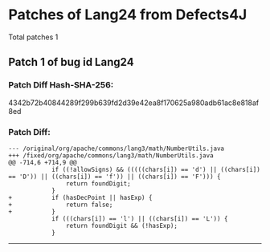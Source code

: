 
# Patches of Lang24 from Defects4J 
Total patches 1
## Patch 1 of bug id Lang24
### Patch Diff Hash-SHA-256:

4342b72b40844289f299b639fd2d39e42ea8f170625a980adb61ac8e818af8ed

### Patch Diff:
```
--- /original/org/apache/commons/lang3/math/NumberUtils.java	
+++ /fixed/org/apache/commons/lang3/math/NumberUtils.java	
@@ -714,6 +714,9 @@
 			if ((!allowSigns) && (((((chars[i]) == 'd') || ((chars[i]) == 'D')) || ((chars[i]) == 'f')) || ((chars[i]) == 'F'))) {
 				return foundDigit;
 			}
+			if (hasDecPoint || hasExp) {
+				return false;
+			}
 			if (((chars[i]) == 'l') || ((chars[i]) == 'L')) {
 				return foundDigit && (!hasExp);
 			}
```


---
